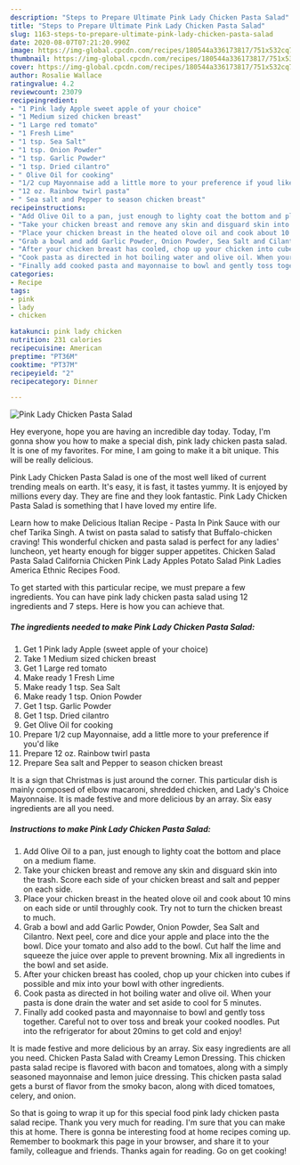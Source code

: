 ```yaml
---
description: "Steps to Prepare Ultimate Pink Lady Chicken Pasta Salad"
title: "Steps to Prepare Ultimate Pink Lady Chicken Pasta Salad"
slug: 1163-steps-to-prepare-ultimate-pink-lady-chicken-pasta-salad
date: 2020-08-07T07:21:20.990Z
image: https://img-global.cpcdn.com/recipes/180544a336173817/751x532cq70/pink-lady-chicken-pasta-salad-recipe-main-photo.jpg
thumbnail: https://img-global.cpcdn.com/recipes/180544a336173817/751x532cq70/pink-lady-chicken-pasta-salad-recipe-main-photo.jpg
cover: https://img-global.cpcdn.com/recipes/180544a336173817/751x532cq70/pink-lady-chicken-pasta-salad-recipe-main-photo.jpg
author: Rosalie Wallace
ratingvalue: 4.2
reviewcount: 23079
recipeingredient:
- "1 Pink lady Apple sweet apple of your choice"
- "1 Medium sized chicken breast"
- "1 Large red tomato"
- "1 Fresh Lime"
- "1 tsp. Sea Salt"
- "1 tsp. Onion Powder"
- "1 tsp. Garlic Powder"
- "1 tsp. Dried cilantro"
- " Olive Oil for cooking"
- "1/2 cup Mayonnaise add a little more to your preference if youd like"
- "12 oz. Rainbow twirl pasta"
- " Sea salt and Pepper to season chicken breast"
recipeinstructions:
- "Add Olive Oil to a pan, just enough to lighty coat the bottom and place on a medium flame."
- "Take your chicken breast and remove any skin and disguard skin into the trash. Score each side of your chicken breast and salt and pepper on each side."
- "Place your chicken breast in the heated olove oil and cook about 10 mins on each side or until throughly cook. Try not to turn the chicken breast to much."
- "Grab a bowl and add Garlic Powder, Onion Powder, Sea Salt and Cilantro. Next peel, core and dice your apple and place into the the bowl. Dice your tomato and also add to the bowl. Cut half the lime and squeeze the juice over apple to prevent browning. Mix all ingredients in the bowl and set aside."
- "After your chicken breast has cooled, chop up your chicken into cubes if possible and mix into your bowl with other ingredients."
- "Cook pasta as directed in hot boiling water and olive oil. When your pasta is done drain the water and set aside to cool for 5 minutes."
- "Finally add cooked pasta and mayonnaise to bowl and gently toss together. Careful not to over toss and break your cooked noodles. Put into the refrigerator for about 20mins to get cold and enjoy!"
categories:
- Recipe
tags:
- pink
- lady
- chicken

katakunci: pink lady chicken 
nutrition: 231 calories
recipecuisine: American
preptime: "PT36M"
cooktime: "PT37M"
recipeyield: "2"
recipecategory: Dinner

---
```



![Pink Lady Chicken Pasta Salad](https://img-global.cpcdn.com/recipes/180544a336173817/751x532cq70/pink-lady-chicken-pasta-salad-recipe-main-photo.jpg)

Hey everyone, hope you are having an incredible day today. Today, I'm gonna show you how to make a special dish, pink lady chicken pasta salad. It is one of my favorites. For mine, I am going to make it a bit unique. This will be really delicious.

Pink Lady Chicken Pasta Salad is one of the most well liked of current trending meals on earth. It's easy, it is fast, it tastes yummy. It is enjoyed by millions every day. They are fine and they look fantastic. Pink Lady Chicken Pasta Salad is something that I have loved my entire life.

Learn how to make Delicious Italian Recipe - Pasta In Pink Sauce with our chef Tarika Singh. A twist on pasta salad to satisfy that Buffalo-chicken craving! This wonderful chicken and pasta salad is perfect for any ladies&#39; luncheon, yet hearty enough for bigger supper appetites. Chicken Salad Pasta Salad California Chicken Pink Lady Apples Potato Salad Pink Ladies America Ethnic Recipes Food.


To get started with this particular recipe, we must prepare a few ingredients. You can have pink lady chicken pasta salad using 12 ingredients and 7 steps. Here is how you can achieve that.

<!--inarticleads1-->

##### The ingredients needed to make Pink Lady Chicken Pasta Salad:

1. Get 1 Pink lady Apple (sweet apple of your choice)
1. Take 1 Medium sized chicken breast
1. Get 1 Large red tomato
1. Make ready 1 Fresh Lime
1. Make ready 1 tsp. Sea Salt
1. Make ready 1 tsp. Onion Powder
1. Get 1 tsp. Garlic Powder
1. Get 1 tsp. Dried cilantro
1. Get  Olive Oil for cooking
1. Prepare 1/2 cup Mayonnaise, add a little more to your preference if you&#39;d like
1. Prepare 12 oz. Rainbow twirl pasta
1. Prepare  Sea salt and Pepper to season chicken breast


It is a sign that Christmas is just around the corner. This particular dish is mainly composed of elbow macaroni, shredded chicken, and Lady&#39;s Choice Mayonnaise. It is made festive and more delicious by an array. Six easy ingredients are all you need. 

<!--inarticleads2-->

##### Instructions to make Pink Lady Chicken Pasta Salad:

1. Add Olive Oil to a pan, just enough to lighty coat the bottom and place on a medium flame.
1. Take your chicken breast and remove any skin and disguard skin into the trash. Score each side of your chicken breast and salt and pepper on each side.
1. Place your chicken breast in the heated olove oil and cook about 10 mins on each side or until throughly cook. Try not to turn the chicken breast to much.
1. Grab a bowl and add Garlic Powder, Onion Powder, Sea Salt and Cilantro. Next peel, core and dice your apple and place into the the bowl. Dice your tomato and also add to the bowl. Cut half the lime and squeeze the juice over apple to prevent browning. Mix all ingredients in the bowl and set aside.
1. After your chicken breast has cooled, chop up your chicken into cubes if possible and mix into your bowl with other ingredients.
1. Cook pasta as directed in hot boiling water and olive oil. When your pasta is done drain the water and set aside to cool for 5 minutes.
1. Finally add cooked pasta and mayonnaise to bowl and gently toss together. Careful not to over toss and break your cooked noodles. Put into the refrigerator for about 20mins to get cold and enjoy!


It is made festive and more delicious by an array. Six easy ingredients are all you need. Chicken Pasta Salad with Creamy Lemon Dressing. This chicken pasta salad recipe is flavored with bacon and tomatoes, along with a simply seasoned mayonnaise and lemon juice dressing. This chicken pasta salad gets a burst of flavor from the smoky bacon, along with diced tomatoes, celery, and onion. 

So that is going to wrap it up for this special food pink lady chicken pasta salad recipe. Thank you very much for reading. I'm sure that you can make this at home. There is gonna be interesting food at home recipes coming up. Remember to bookmark this page in your browser, and share it to your family, colleague and friends. Thanks again for reading. Go on get cooking!
